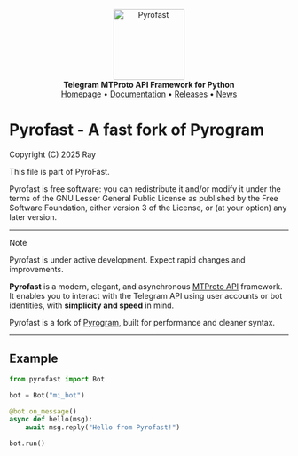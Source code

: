 <p align="center">
  <a href="https://github.com/pthndv/pyrofast">
    <img src="https://github.com/pthndv/Pyrofast/pyrofast-logo.png" alt="Pyrofast" width="128">

  </a>
  <br>
  <b>Telegram MTProto API Framework for Python</b>
  <br>
  <a href="#">Homepage</a> •
  <a href="#">Documentation</a> •
  <a href="#">Releases</a> •
  <a href="#">News</a>
</p>

# Pyrofast - A fast fork of Pyrogram

Copyright (C) 2025 Ray

This file is part of PyroFast.

Pyrofast is free software: you can redistribute it and/or modify
it under the terms of the GNU Lesser General Public License as published
by the Free Software Foundation, either version 3 of the License, or
(at your option) any later version.

---

> [!NOTE]  
> Pyrofast is under active development. Expect rapid changes and improvements.

**Pyrofast** is a modern, elegant, and asynchronous [MTProto API](https://core.telegram.org/mtproto) framework.  
It enables you to interact with the Telegram API using user accounts or bot identities, with **simplicity and speed** in mind.

Pyrofast is a fork of [Pyrogram](https://github.com/pyrogram/pyrogram), built for performance and cleaner syntax.

---

## Example

```python
from pyrofast import Bot

bot = Bot("mi_bot")

@bot.on_message()
async def hello(msg):
    await msg.reply("Hello from Pyrofast!")

bot.run()
